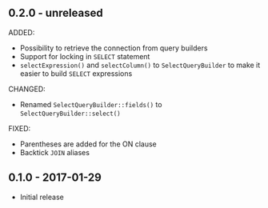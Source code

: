 ## 0.2.0 - unreleased

ADDED:

- Possibility to retrieve the connection from query builders
- Support for locking in `SELECT` statement
- `selectExpression()` and `selectColumn()` to `SelectQueryBuilder` to make it easier to build `SELECT` expressions

CHANGED:

- Renamed `SelectQueryBuilder::fields()` to `SelectQueryBuilder::select()`

FIXED:

- Parentheses are added for the ON clause
- Backtick `JOIN` aliases

## 0.1.0 - 2017-01-29

- Initial release
